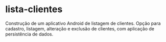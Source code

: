 # lista-clientes

Construção de um aplicativo Android de listagem de clientes. Opção para cadastro, listagem, alteração e exclusão de clientes, com aplicação de persistência de dados.
